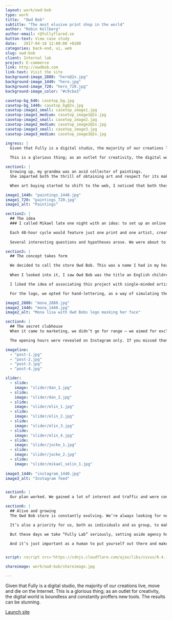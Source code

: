 ```yaml
---
layout: work/owd-bob
type: work
title:  "Owd Bob"
subtitle: "The most elusive print shop in the world"
author: "Robin Kollberg"
author-email: r@fullyflared.se
button-text: View case study
date:   2017-04-18 12:00:00 +0100
categories: back-end, ui, web
slug: owd-bob
client: Internal lab
project: E-commerce
link: http://owdbob.com
link-text: Visit the site
background-image_2880: "hero@2x.jpg"
background-image_1440: "hero.jpg"
background-image_720: "hero_720.jpg"
background-image_color: "#c9cba3"

casetop-bg_640: casetop_bg.jpg
casetop-bg_1440: casetop_bg@2x.jpg
casetop-image1_small: casetop_image1.jpg
casetop-image1_medium: casetop_image1@2x.jpg
casetop-image2_small: casetop_image2.jpg
casetop-image2_medium: casetop_image2@2x.jpg
casetop-image3_small: casetop_image3.jpg
casetop-image3_medium: casetop_image3@2x.jpg

ingress: |
  Given that Fully is a digital studio, the majority of our creations live, move and die on the Internet. 
  
  This is a glorious thing; as an outlet for creativity, the digital world is boundless and constantly proffers new tools. 

section1: |
  Growing up, my grandma was an avid collector of paintings. 
  She imparted both the thrill of obtaining art and respect for its makers. 

  When art buying started to shift to the web, I noticed that both these things -- the thrill and the respect -- were being lost in translation. Online print stores were selling artists’ work in bulk, and splashing their prints across mugs and t-shirts and all kinds of cheap ephemera. The artists went under-paid and under-noticed. Meanwhile, as a buyer, it was difficult to find “something special” when everything was 1 of 5,000+.

image1_1440: "paintings_1440.jpg"
image1_720: "paintings_720.jpg"
image1_alt: "Paintings"

section2: |
  ## The idea
  ### I called Mikael late one night with an idea: to set up an online print store that would be open for only 48 hours at a time.

  Each 48-hour cycle would feature just one print and one artist, created specially for the project and never to be reprinted again. Like the lithographs of old, each print would be numbered. There would only be so many printed as were ordered. If you pass it up, the webshop closes and it’s gone. 
  
  Several interesting questions and hypotheses arose. We were about to test the general truth that web stores never close. What if they did? What if a web store had opening hours? How would that affect traffic, and sales?

section3: |
  ## The concept takes form

  We decided to call the store Owd Bob. This was a name I had in my head for a while. It was the name of a sled dog that accompanied the crew of The Endurance, which was shipwrecked in Antarctica in 1914. Obscure, I know, but for some reason it stuck. 
  
  When I looked into it, I saw Owd Bob was the title an English children’s book published at the end of the 19th century. The author, Alfred Ollivant, wrote the whole thing in the Cumbrian dialect, making it nearly impossible to understand by the majority of the population. A bold move.  

  I liked the idea of associating this project with single-minded artistic vision.

  For the logo, we opted for hand-lettering, as a way of simulating the creative process of the artist. While Owd Bob is closed, the landing page features a picture of the Mona Lisa -- the famous keeper of secrets -- with the logo concealing her face.

image2_2880: "mona_2880.jpg"
image2_1440: "mona_1440.jpg"
image2_alt: "Mona lisa with Owd Bobs logo masking her face"

section4: |
  ## The secret clubhouse
  When it came to marketing, we didn’t go for range – we aimed for exclusivity. We started off only using Instagram. And we primarily promoted featured artists in our posts. This way we could focus on varied, quality content. We also sought to only follow interesting artists, not people likely to follow us back. Every follower should be someone interested in art, not interested in getting followers of their own.

  The opening hours were revealed on Instagram only. If you missed them, the opportunity would pass you by, never to return. We hoped this would inspire people to actively visit our profile, and to see the store opening as an event.

imageline:
  - "post-1.jpg"
  - "post-2.jpg"
  - "post-3.jpg"
  - "post-4.jpg"

slider:
  - slide: 
    image: "slider/dan_1.jpg"
  - slide:
    image: "slider/dan_2.jpg"
  - slide:
    image: "slider/elin_1.jpg"
  - slide:
    image: "slider/elin_2.jpg"
  - slide:
    image: "slider/elin_3.jpg"
  - slide:
    image: "slider/elin_4.jpg"
  - slide:
    image: "slider/jocke_1.jpg"
  - slide:
    image: "slider/jocke_2.jpg"
  - slide:
    image: "slider/mikael_selin_1.jpg"
 
image3_1440: "instagram_1440.jpg"
image3_alt: "Instagram feed"


section5: |
  Our plan worked. We gained a lot of interest and traffic and were contacted by several journalists who wanted to write about the project. For instance, My Clever Lab named us Startup of the Week. And the first artists told us that they sold more prints during the 48 hours than they had in a year when featured on some of the print-on-demand alternatives out there.

section6: |
  ## Alive and growing
  The Owd Bob store is constantly evolving. We’re always looking for new ways to present and sell the prints. And new ways to market the site, simultaneously. As a studio, we love to tinker with new and clever ways to market on the web with an extremely low budget. 

  It’s also a priority for us, both as individuals and as group, to make space for creative projects. Owd Bob was a side project, something Mikael and I would work on whenever we could snatch free hours. 

  But these days we take “Fully Lab” seriously, setting aside agency hours to make each other’s quirky projects come to life. It gives us the liberty to experiment with progressive new techniques in the field, which ends up making our client work stronger and bolder.  

  And it’s just important as a human to put yourself out there and make something. It’s easy to have an idea, and even easier to have an opinion. The hardest part is to deliver. It doesn’t need to be perfect, it just needs to get out there.


script: <script src='https://cdnjs.cloudflare.com/ajax/libs/vivus/0.4.1/vivus.min.js'></script>

shareimage: work/owd-bob/shareimage.jpg

---
```


Given that Fully is a digital studio, the majority of our creations live, move and die on the Internet. This is a glorious thing; as an outlet for creativity, the digital world is boundless and constantly proffers new tools. The results can be stunning. 

[Launch site][case-link]

[case-link]: http://fullystudios.se

